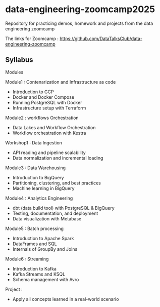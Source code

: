 # data-engineering-zoomcamp2025
Repository for practicing demos, homework and projects from the data engineering zoomcamp

The links for Zoomcamp : https://github.com/DataTalksClub/data-engineering-zoomcamp
## Syllabus 
Modules 

Module1 : Contenarization and Infrastructure as code
- Introduction to GCP
- Docker and Docker Compose
- Running PostgreSQL with Docker
- Infrastructure setup with Terraform

Module2 : workflows Orchestration
- Data Lakes and Workflow Orchestration
- Workflow orchestration with Kestra

Workshop1 : Data Ingestion
- API reading and pipeline scalability
- Data normalization and incremental loading

Module3 : Data Warehousing
- Introduction to BigQuery
- Partitioning, clustering, and best practices
- Machine learning in BigQuery
  
Module4 : Analytics Engineering
- dbt (data build tool) with PostgreSQL & BigQuery
- Testing, documentation, and deployment
- Data visualization with Metabase
  
Module5 : Batch processing
- Introduction to Apache Spark
- DataFrames and SQL
- Internals of GroupBy and Joins
  
Module6 : Streaming
- Introduction to Kafka
- Kafka Streams and KSQL
- Schema management with Avro
  
Project :
- Apply all concepts learned in a real-world scenario

